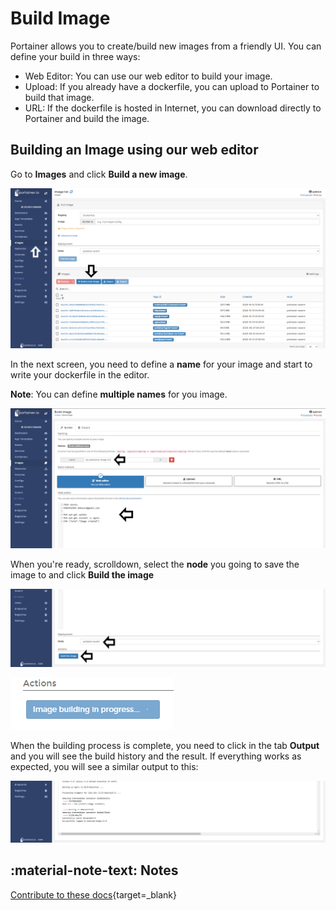 # Build Image

Portainer allows you to create/build new images from a friendly UI. You can define your build in three ways:

* Web Editor: You can use our web editor to build your image.
* Upload: If you already have a dockerfile, you can upload to Portainer to build that image.
* URL: If the dockerfile is hosted in Internet, you can download directly to Portainer and build the image.

## Building an Image using our web editor

Go to <b>Images</b> and click <b>Build a new image</b>.

![build](assets/build-1.png)

In the next screen, you need to define a <b>name</b> for your image and start to write your dockerfile in the editor.

<b>Note</b>: You can define <b>multiple names</b> for you image.

![build](assets/build-2.png)

When you're ready, scrolldown, select the <b>node</b> you going to save the image to and click <b>Build the image</b>

![build](assets/build-3.png)

![build](assets/build-4.png)

When the building process is complete, you need to click in the tab <b>Output</b> and you will see the build history and the result. If everything works as expected, you will see a similar output to this:

![build](assets/build-5.png)

## :material-note-text: Notes

[Contribute to these docs](https://github.com/portainer/portainer-docs/blob/master/contributing.md){target=_blank}